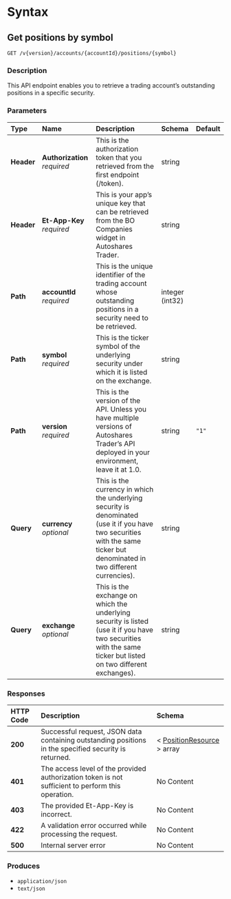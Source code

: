 # Syntax

## Get positions by symbol

```text
GET /v{version}/accounts/{accountId}/positions/{symbol}
```

### Description

This API endpoint enables you to retrieve a trading account’s outstanding positions in a specific security.

### Parameters

| Type | Name | Description | Schema | Default |
| :--- | :--- | :--- | :--- | :--- |
| **Header** | **Authorization**   _required_ | This is the authorization token that you retrieved from the first endpoint \(/token\). | string |  |
| **Header** | **Et-App-Key**   _required_ | This is your app’s unique key that can be retrieved from the BO Companies widget in Autoshares Trader. | string |  |
| **Path** | **accountId**   _required_ | This is the unique identifier of the trading account whose outstanding positions in a security need to be retrieved. | integer \(int32\) |  |
| **Path** | **symbol**   _required_ | This is the ticker symbol of the underlying security under which it is listed on the exchange. | string |  |
| **Path** | **version**   _required_ | This is the version of the API. Unless you have multiple versions of Autoshares Trader’s API deployed in your environment, leave it at 1.0. | string | `"1"` |
| **Query** | **currency**   _optional_ | This is the currency in which the underlying security is denominated \(use it if you have two securities with the same ticker but denominated in two different currencies\). | string |  |
| **Query** | **exchange**   _optional_ | This is the exchange on which the underlying security is listed \(use it if you have two securities with the same ticker but listed on two different exchanges\). | string |  |

### Responses

| HTTP Code | Description | Schema |
| :--- | :--- | :--- |
| **200** | Successful request, JSON data containing outstanding positions in the specified security is returned. | &lt; [PositionResource](positions_getpositionbysymbol.md#positionresource) &gt; array |
| **401** | The access level of the provided authorization token is not sufficient to perform this operation. | No Content |
| **403** | The provided Et-App-Key is incorrect. | No Content |
| **422** | A validation error occurred while processing the request. | No Content |
| **500** | Internal server error | No Content |

### Produces

* `application/json`
* `text/json`

